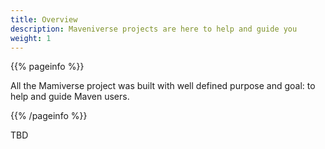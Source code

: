 ```yaml
---
title: Overview
description: Maveniverse projects are here to help and guide you
weight: 1
---
```


{{% pageinfo %}}

All the Mamiverse project was built with well defined purpose and goal: to help and guide Maven users.

{{% /pageinfo %}}

TBD